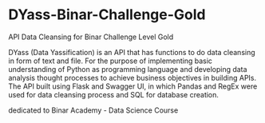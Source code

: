 # DYass-Binar-Challenge-Gold
API Data Cleansing for Binar Challenge Level Gold

DYass (Data Yassification) is an API that has functions to do data cleansing in form of text and file. For the purpose of implementing basic understanding of Python as programming language and developing data analysis thought processes to achieve business objectives in building APIs.
The API built using Flask and Swagger UI, in which Pandas and RegEx were used for data cleansing process and SQL for database creation.

dedicated to Binar Academy - Data Science Course
